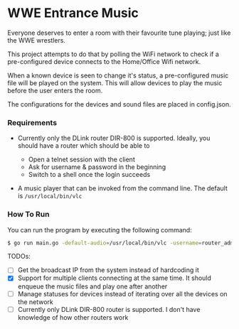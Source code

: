 # WWE Entrance Music 

Everyone deserves to enter a room with their favourite tune playing; just like the 
WWE wrestlers. 

This project attempts to do that by polling the WiFi network to check 
if a pre-configured device connects to the Home/Office Wifi network. 

When a known device is seen to change it's status, a pre-configured music file
will be played on the system. This will allow devices to play the music before the 
user enters the room. 

The configurations for the devices and sound files are placed in config.json.

### Requirements

* Currently only the DLink router DIR-800 is supported. Ideally, you should have a router
  which should be able to 
  * Open a telnet session with the client
  * Ask for username & password in the beginning
  * Switch to a shell once the login succeeds

* A music player that can be invoked from the command line. The default is `/usr/local/bin/vlc`

### How To Run

You can run the program by executing the following command: 

```bash
$ go run main.go -default-audio=/usr/local/bin/vlc -username=router_admin -password=router_password
```

TODOs: 
- [ ] Get the broadcast IP from the system instead of hardcoding it
- [x] Support for multiple clients connecting at the same time. It should enqueue the music files and play one after    another
- [ ] Manage statuses for devices instead of iterating over all the devices on the network
- [ ] Currently only DLink DIR-800 router is supported. I don't have knowledge of how other routers work
